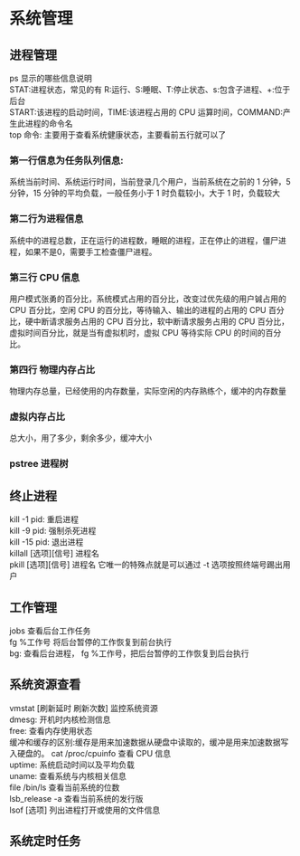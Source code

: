 # 系统管理
## 进程管理
ps 显示的哪些信息说明  
STAT:进程状态，常见的有 R:运行、S:睡眠、T:停止状态、s:包含子进程、+:位于后台  
START:该进程的启动时间，TIME:该进程占用的 CPU 运算时间，COMMAND:产生此进程的命令名  
top 命令: 主要用于查看系统健康状态，主要看前五行就可以了  
### 第一行信息为任务队列信息:
系统当前时间、系统运行时间，当前登录几个用户，当前系统在之前的 1 分钟，5 分钟，15 分钟的平均负载，一般任务小于 1 时负载较小，大于 1 时，负载较大
### 第二行为进程信息
系统中的进程总数，正在运行的进程数，睡眠的进程，正在停止的进程，僵尸进程，如果不是0，需要手工检查僵尸进程。
### 第三行 CPU 信息
用户模式张勇的百分比，系统模式占用的百分比，改变过优先级的用户铖占用的 CPU 百分比，空闲 CPU 的百分比，等待输入、输出的进程的占用的 CPU 百分比，硬中断请求服务占用的 CPU 百分比，软中断请求服务占用的 CPU 百分比，虚拟时间百分比，就是当有虚拟机时，虚拟 CPU 等待实际 CPU 的时间的百分比。
### 第四行 物理内存占比
物理内存总量，已经使用的内存数量，实际空闲的内存熟练个，缓冲的内存数量
### 虚拟内存占比
总大小，用了多少，剩余多少，缓冲大小
### pstree 进程树
## 终止进程
kill -1 pid: 重启进程  
kill -9 pid: 强制杀死进程  
kill -15 pid: 退出进程  
killall [选项][信号] 进程名  
pkill [选项][信号] 进程名 它唯一的特殊点就是可以通过 -t 选项按照终端号踢出用户  
## 工作管理
jobs 查看后台工作任务  
fg %工作号 将后台暂停的工作恢复到前台执行  
bg: 查看后台进程， fg %工作号，把后台暂停的工作恢复到后台执行

## 系统资源查看
vmstat [刷新延时 刷新次数] 监控系统资源  
dmesg: 开机时内核检测信息  
free: 查看内存使用状态  
缓冲和缓存的区别:缓存是用来加速数据从硬盘中读取的，缓冲是用来加速数据写入硬盘的。
cat /proc/cpuinfo 查看 CPU 信息  
uptime: 系统启动时间以及平均负载  
uname: 查看系统与内核相关信息  
file /bin/ls 查看当前系统的位数  
lsb_release -a 查看当前系统的发行版  
lsof [选项] 列出进程打开或使用的文件信息
## 系统定时任务